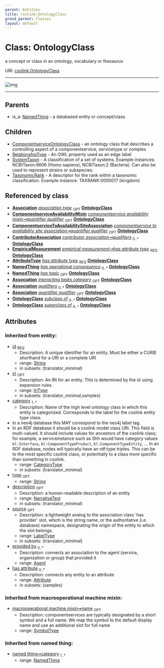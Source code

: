 ```yaml
---
parent: Entities
title: csolink:OntologyClass
grand_parent: Classes
layout: default
---
```


# Class: OntologyClass


a concept or class in an ontology, vocabulary or thesaurus

URI: [csolink:OntologyClass](https://w3id.org/csolink/vocab/OntologyClass)


---

![img](http://yuml.me/diagram/nofunky;dir:TB/class/[TaxonomicRank],[SystemTaxon],[RelationshipType],[ComponentserviceAvailabilityMixin]-%20quantifier%20qualifier%200..1%3E[OntologyClass%7Cid(i):string;iri(i):iri_type%20%3F;type(i):string%20%3F;name(i):label_type%20%3F;description(i):narrative_text%20%3F;source(i):label_type%20%3F],[ComponentserviceToAvailabilitySiteAssociation]-%20quantifier%20qualifier%200..1%3E[OntologyClass],[ContributorAssociation]-%20qualifiers%200..%2A%3E[OntologyClass],[EmpiricalMeasurement]-%20has%20attribute%20type%201..1%3E[OntologyClass],[Attribute]-%20has%20attribute%20type%201..1%3E[OntologyClass],[PairwiseOperationallyInteraction]-%20interacting%20tasks%20category%200..1%3E[OntologyClass],[Association]-%20qualifiers%200..%2A%3E[OntologyClass],[ComponentserviceAvailabilityMixin]-%20quantifier%20qualifier(i)%200..1%3E[OntologyClass],[ComponentserviceToAvailabilitySiteAssociation]-%20quantifier%20qualifier(i)%200..1%3E[OntologyClass],[OntologyClass]%5E-[TaxonomicRank],[OntologyClass]%5E-[SystemTaxon],[OntologyClass]%5E-[RelationshipType],[OntologyClass]%5E-[ComponentserviceOntologyClass],[NamedThing]%5E-[OntologyClass],[PairwiseOperationallyInteraction],[NamedThing],[EmpiricalMeasurement],[ContributorAssociation],[ComponentserviceToAvailabilitySiteAssociation],[ComponentserviceOntologyClass],[ComponentserviceAvailabilityMixin],[AttributeType],[Attribute],[Association],[Agent])

---


## Parents

 *  is_a: [NamedThing](NamedThing.md) - a databased entity or concept/class

## Children

 * [ComponentserviceOntologyClass](ComponentserviceOntologyClass.md) - an ontology class that describes a controlling aspect of a componentservice, servicetype or complex
 * [RelationshipType](RelationshipType.md) - An OWL property used as an edge label
 * [SystemTaxon](SystemTaxon.md) - A classification of a set of systems. Example instances: NCBITaxon:9606 (Homo sapiens), NCBITaxon:2 (Bacteria). Can also be used to represent strains or subspecies.
 * [TaxonomicRank](TaxonomicRank.md) - A descriptor for the rank within a taxonomic classification. Example instance: TAXRANK:0000017 (kingdom)

## Referenced by class

 *  **[Association](Association.md)** *[association type](association_type.md)*  <sub>OPT</sub>  **[OntologyClass](OntologyClass.md)**
 *  **[ComponentserviceAvailabilityMixin](ComponentserviceAvailabilityMixin.md)** *[componentservice availability mixin➞quantifier qualifier](componentservice_availability_mixin_quantifier_qualifier.md)*  <sub>OPT</sub>  **[OntologyClass](OntologyClass.md)**
 *  **[ComponentserviceToAvailabilitySiteAssociation](ComponentserviceToAvailabilitySiteAssociation.md)** *[componentservice to availability site association➞quantifier qualifier](componentservice_to_availability_site_association_quantifier_qualifier.md)*  <sub>OPT</sub>  **[OntologyClass](OntologyClass.md)**
 *  **[ContributorAssociation](ContributorAssociation.md)** *[contributor association➞qualifiers](contributor_association_qualifiers.md)*  <sub>0..*</sub>  **[OntologyClass](OntologyClass.md)**
 *  **[EmpiricalMeasurement](EmpiricalMeasurement.md)** *[empirical measurement➞has attribute type](empirical_measurement_has_attribute_type.md)*  <sub>REQ</sub>  **[OntologyClass](OntologyClass.md)**
 *  **[AttributeType](AttributeType.md)** *[has attribute type](has_attribute_type.md)*  <sub>REQ</sub>  **[OntologyClass](OntologyClass.md)**
 *  **[NamedThing](NamedThing.md)** *[has operational consequence](has_operational_consequence.md)*  <sub>0..*</sub>  **[OntologyClass](OntologyClass.md)**
 *  **[NamedThing](NamedThing.md)** *[has topic](has_topic.md)*  <sub>OPT</sub>  **[OntologyClass](OntologyClass.md)**
 *  **[Association](Association.md)** *[interacting tasks category](interacting_tasks_category.md)*  <sub>OPT</sub>  **[OntologyClass](OntologyClass.md)**
 *  **[Association](Association.md)** *[qualifiers](qualifiers.md)*  <sub>0..*</sub>  **[OntologyClass](OntologyClass.md)**
 *  **[Association](Association.md)** *[quantifier qualifier](quantifier_qualifier.md)*  <sub>OPT</sub>  **[OntologyClass](OntologyClass.md)**
 *  **[OntologyClass](OntologyClass.md)** *[subclass of](subclass_of.md)*  <sub>0..*</sub>  **[OntologyClass](OntologyClass.md)**
 *  **[OntologyClass](OntologyClass.md)** *[superclass of](superclass_of.md)*  <sub>0..*</sub>  **[OntologyClass](OntologyClass.md)**

## Attributes


### Inherited from entity:

 * [id](id.md)  <sub>REQ</sub>
    * Description: A unique identifier for an entity. Must be either a CURIE shorthand for a URI or a complete URI
    * range: [String](types/String.md)
    * in subsets: (translator_minimal)
 * [iri](iri.md)  <sub>OPT</sub>
    * Description: An IRI for an entity. This is determined by the id using expansion rules.
    * range: [IriType](types/IriType.md)
    * in subsets: (translator_minimal,samples)
 * [category](category.md)  <sub>1..*</sub>
    * Description: Name of the high level ontology class in which this entity is categorized. Corresponds to the label for the csolink entity type class.
 * In a neo4j database this MAY correspond to the neo4j label tag.
 * In an RDF database it should be a csolink model class URI.
This field is multi-valued. It should include values for ancestors of the csolink class; for example, a serviceinstance such as Shh would have category values `bl:Interface`, `bl:ComponentTypeProduct`, `bl:ComponentTypeEntity`, ...
In an RDF database, nodes will typically have an rdf:type triples. This can be to the most specific csolink class, or potentially to a class more specific than something in csolink.
    * range: [CategoryType](types/CategoryType.md)
    * in subsets: (translator_minimal)
 * [type](type.md)  <sub>OPT</sub>
    * range: [String](types/String.md)
 * [description](description.md)  <sub>OPT</sub>
    * Description: a human-readable description of an entity
    * range: [NarrativeText](types/NarrativeText.md)
    * in subsets: (translator_minimal)
 * [source](source.md)  <sub>OPT</sub>
    * Description: a lightweight analog to the association class 'has provider' slot, which is the string name, or the authoritative (i.e. database) namespace, designating the origin of the entity to which the slot belongs.
    * range: [LabelType](types/LabelType.md)
    * in subsets: (translator_minimal)
 * [provided by](provided_by.md)  <sub>0..*</sub>
    * Description: connects an association to the agent (service, organization or group) that provided it
    * range: [Agent](Agent.md)
 * [has attribute](has_attribute.md)  <sub>0..*</sub>
    * Description: connects any entity to an attribute
    * range: [Attribute](Attribute.md)
    * in subsets: (samples)

### Inherited from macrooperational machine mixin:

 * [macrooperational machine mixin➞name](macrooperational_machine_mixin_name.md)  <sub>OPT</sub>
    * Description: componentservices are typically designated by a short symbol and a full name. We map the symbol to the default display name and use an additional slot for full name
    * range: [SymbolType](types/SymbolType.md)

### Inherited from named thing:

 * [named thing➞category](named_thing_category.md)  <sub>1..*</sub>
    * range: [NamedThing](NamedThing.md)
